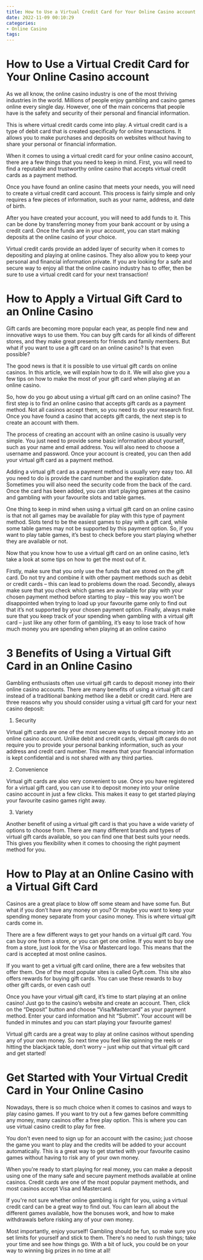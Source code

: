 ```yaml
---
title: How to Use a Virtual Credit Card for Your Online Casino account
date: 2022-11-09 00:10:29
categories:
- Online Casino
tags:
---
```



#  How to Use a Virtual Credit Card for Your Online Casino account

As we all know, the online casino industry is one of the most thriving industries in the world. Millions of people enjoy gambling and casino games online every single day. However, one of the main concerns that people have is the safety and security of their personal and financial information.

This is where virtual credit cards come into play. A virtual credit card is a type of debit card that is created specifically for online transactions. It allows you to make purchases and deposits on websites without having to share your personal or financial information.

When it comes to using a virtual credit card for your online casino account, there are a few things that you need to keep in mind. First, you will need to find a reputable and trustworthy online casino that accepts virtual credit cards as a payment method.

Once you have found an online casino that meets your needs, you will need to create a virtual credit card account. This process is fairly simple and only requires a few pieces of information, such as your name, address, and date of birth.

After you have created your account, you will need to add funds to it. This can be done by transferring money from your bank account or by using a credit card. Once the funds are in your account, you can start making deposits at the online casino of your choice.

Virtual credit cards provide an added layer of security when it comes to depositing and playing at online casinos. They also allow you to keep your personal and financial information private. If you are looking for a safe and secure way to enjoy all that the online casino industry has to offer, then be sure to use a virtual credit card for your next transaction!

#  How to Apply a Virtual Gift Card to an Online Casino

Gift cards are becoming more popular each year, as people find new and innovative ways to use them. You can buy gift cards for all kinds of different stores, and they make great presents for friends and family members. But what if you want to use a gift card on an online casino? Is that even possible?

The good news is that it is possible to use virtual gift cards on online casinos. In this article, we will explain how to do it. We will also give you a few tips on how to make the most of your gift card when playing at an online casino.

So, how do you go about using a virtual gift card on an online casino? The first step is to find an online casino that accepts gift cards as a payment method. Not all casinos accept them, so you need to do your research first. Once you have found a casino that accepts gift cards, the next step is to create an account with them.

The process of creating an account with an online casino is usually very simple. You just need to provide some basic information about yourself, such as your name and email address. You will also need to choose a username and password. Once your account is created, you can then add your virtual gift card as a payment method.

Adding a virtual gift card as a payment method is usually very easy too. All you need to do is provide the card number and the expiration date. Sometimes you will also need the security code from the back of the card. Once the card has been added, you can start playing games at the casino and gambling with your favourite slots and table games.

One thing to keep in mind when using a virtual gift card on an online casino is that not all games may be available for play with this type of payment method. Slots tend to be the easiest games to play with a gift card, while some table games may not be supported by this payment option. So, if you want to play table games, it’s best to check before you start playing whether they are available or not.

Now that you know how to use a virtual gift card on an online casino, let’s take a look at some tips on how to get the most out of it.

Firstly, make sure that you only use the funds that are stored on the gift card. Do not try and combine it with other payment methods such as debit or credit cards – this can lead to problems down the road. Secondly, always make sure that you check which games are available for play with your chosen payment method before starting to play – this way you won’t be disappointed when trying to load up your favourite game only to find out that it’s not supported by your chosen payment option. Finally, always make sure that you keep track of your spending when gambling with a virtual gift card – just like any other form of gambling, it’s easy to lose track of how much money you are spending when playing at an online casino

#  3 Benefits of Using a Virtual Gift Card in an Online Casino

Gambling enthusiasts often use virtual gift cards to deposit money into their online casino accounts. There are many benefits of using a virtual gift card instead of a traditional banking method like a debit or credit card. Here are three reasons why you should consider using a virtual gift card for your next casino deposit:

1. Security

Virtual gift cards are one of the most secure ways to deposit money into an online casino account. Unlike debit and credit cards, virtual gift cards do not require you to provide your personal banking information, such as your address and credit card number. This means that your financial information is kept confidential and is not shared with any third parties.

2. Convenience

Virtual gift cards are also very convenient to use. Once you have registered for a virtual gift card, you can use it to deposit money into your online casino account in just a few clicks. This makes it easy to get started playing your favourite casino games right away.

3. Variety

Another benefit of using a virtual gift card is that you have a wide variety of options to choose from. There are many different brands and types of virtual gift cards available, so you can find one that best suits your needs. This gives you flexibility when it comes to choosing the right payment method for you.

#  How to Play at an Online Casino with a Virtual Gift Card

Casinos are a great place to blow off some steam and have some fun. But what if you don’t have any money on you? Or maybe you want to keep your spending money separate from your casino money. This is where virtual gift cards come in.

There are a few different ways to get your hands on a virtual gift card. You can buy one from a store, or you can get one online. If you want to buy one from a store, just look for the Visa or Mastercard logo. This means that the card is accepted at most online casinos.

If you want to get a virtual gift card online, there are a few websites that offer them. One of the most popular sites is called Gyft.com. This site also offers rewards for buying gift cards. You can use these rewards to buy other gift cards, or even cash out!

Once you have your virtual gift card, it’s time to start playing at an online casino! Just go to the casino’s website and create an account. Then, click on the “Deposit” button and choose “Visa/Mastercard” as your payment method. Enter your card information and hit “Submit”. Your account will be funded in minutes and you can start playing your favourite games!

Virtual gift cards are a great way to play at online casinos without spending any of your own money. So next time you feel like spinning the reels or hitting the blackjack table, don’t worry – just whip out that virtual gift card and get started!

#  Get Started with Your Virtual Credit Card in Your Online Casino

Nowadays, there is so much choice when it comes to casinos and ways to play casino games. If you want to try out a few games before committing any money, many casinos offer a free play option. This is where you can use virtual casino credit to play for free.

You don't even need to sign up for an account with the casino; just choose the game you want to play and the credits will be added to your account automatically. This is a great way to get started with your favourite casino games without having to risk any of your own money.

When you're ready to start playing for real money, you can make a deposit using one of the many safe and secure payment methods available at online casinos. Credit cards are one of the most popular payment methods, and most casinos accept Visa and Mastercard.

If you're not sure whether online gambling is right for you, using a virtual credit card can be a great way to find out. You can learn all about the different games available, how the bonuses work, and how to make withdrawals before risking any of your own money.

Most importantly, enjoy yourself! Gambling should be fun, so make sure you set limits for yourself and stick to them. There's no need to rush things; take your time and see how things go. With a bit of luck, you could be on your way to winning big prizes in no time at all!